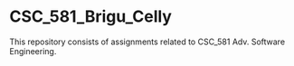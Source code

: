# CSC_581_Brigu_Celly
This repository consists of assignments related to CSC_581 Adv. Software Engineering.
